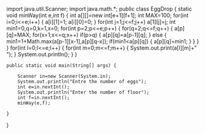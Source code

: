import java.util.Scanner;
import java.math.*;
public class EggDrop {
	static void minWay(int e,int f)
	{
		int a[][]=new int[e+1][f+1];
		int MAX=100;
		for(int i=0;i<=e;i++)
		{
			a[i][1]=1;
			a[i][0]=0;
		}
		for(int j=1;j<=f;j++)
			a[1][j]=j;
		int min1=0,q=0,k=1,x=0;
		for(int p=2;p<=e;p++)
		{
			for(q=2;q<=f;q++)
			{
				a[p][q]=MAX;
				for(x=1;x<=q;x++)
				if(p>q)
				{
					a[p][q]=a[p-1][q];
				}
				else
				{
					min1=1+Math.max(a[p-1][x-1],a[p][q-x]);
					if(min1<a[p][q])
					{
						a[p][q]=min1;
					}
				}
			}
		}
		for(int l=0;l<=e;l++)
		{
			for(int m=0;m<=f;m++)
			{
				System.out.print(a[l][m]+" ");
			}
			System.out.println();
		}
	}


	public static void main(String[] args) {
		
		Scanner in=new Scanner(System.in);
		System.out.println("Entre the number of eggs");
		int e=in.nextInt();
		System.out.println("Enter the number of floor");
		int f=in.nextInt();
		minWay(e,f);

	}

}
